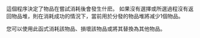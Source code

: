 這個程序決定了物品在嘗試消耗後會發生什麽。
如果沒有選擇或所選過程沒有返回物品堆，則在消耗成功的情況下，當前用於分發的物品堆將减少1個物品。

您可以使用此函式消耗該物品、損壞該物品或將其替換為其他物品。